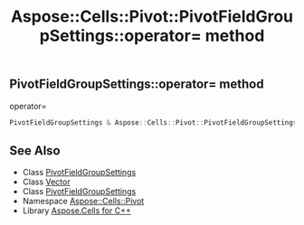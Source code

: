 ﻿---
title: Aspose::Cells::Pivot::PivotFieldGroupSettings::operator= method
linktitle: operator=
second_title: Aspose.Cells for C++ API Reference
description: 'Aspose::Cells::Pivot::PivotFieldGroupSettings::operator= method. operator= in C++.'
type: docs
weight: 300
url: /cpp/aspose.cells.pivot/pivotfieldgroupsettings/operator_asm/
---
## PivotFieldGroupSettings::operator= method


operator=

```cpp
PivotFieldGroupSettings & Aspose::Cells::Pivot::PivotFieldGroupSettings::operator=(const PivotFieldGroupSettings &src)
```

## See Also

* Class [PivotFieldGroupSettings](../)
* Class [Vector](../../../aspose.cells/vector/)
* Class [PivotFieldGroupSettings](../)
* Namespace [Aspose::Cells::Pivot](../../)
* Library [Aspose.Cells for C++](../../../)
